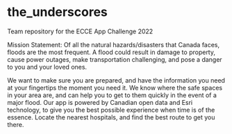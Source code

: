 # the_underscores
Team repository for the ECCE App Challenge 2022

Mission Statement:
Of all the natural hazards/disasters that Canada faces, floods are the most frequent. A flood could result in damage to property, cause power outages, make transportation challenging, and pose a danger to you and your loved ones.

We want to make sure you are prepared, and have the information you need at your fingertips the moment you need it. We know where the safe spaces in your area are, and can help you to get to them quickly in the event of a major flood. Our app is powered by Canadian open data and Esri technology, to give you the best possible experience when time is of the essence. Locate the nearest hospitals, and find the best route to get you there.